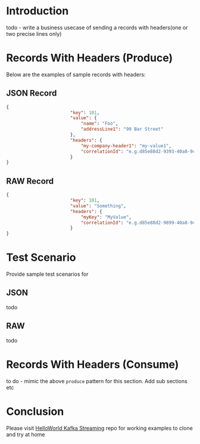 Introduction
===
todo - write a business usecase of sending a records with headers(one or two precise lines only)

Records With Headers (Produce)
===
Below are the examples of sample records with headers:

## JSON Record
```JSON
{
                        "key": 101,
                        "value": {
                            "name": "Foo",
                            "addressLine1": "99 Bar Street"
                        },
                        "headers": {
                            "my-company-header1": "my-value1",
                            "correlationId": "e.g.d85e88d2-9393-40a8-9c56-ec29004c45c9"
                        }
}
```

## RAW Record

```JSON
{
                        "key": 101,
                        "value": "Something",
                        "headers": {
                            "myKey": "MyValue",
                            "correlationId": "e.g.d85e88d2-9899-40a8-9c56-ec29004c45c9"
                        }
}
```

Test Scenario
===
Provide sample test scenarios for 

## JSON
todo

## RAW
todo


Records With Headers (Consume)
===
to do - mimic the above `produce` pattern for this section. Add sub sections etc


Conclusion
===
Please visit [HelloWorld Kafka Streaming]() repo for working examples to clone and try at home

